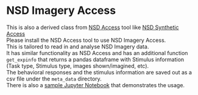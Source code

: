 # NSD Imagery Access

This is also a derived class from [NSD Access](https://github.com/tknapen/nsd_access) tool like [NSD Synthetic Access](https://github.com/Ashsr/NaselarisLab/tree/main/NSD_Synthetic_Access) \
Please install the NSD Access tool to use NSD Imagery Access. \
This is tailored to read in and analyse NSD Imagery data. \
It has similar functionality as NSD Access and has an additional function `get_expinfo` that returns a pandas dataframe with Stimulus information (Task type, Stimulus type, images shown/imagined, etc). \
The behavioral responses and the stimulus information are saved out as a csv file under the `meta_data` directory. \
There is also a [sample Jupyter Notebook](./Tryout_local_NSDIAccess.ipynb) that demonstrates the usage.
